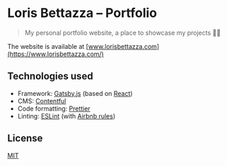 # Loris Bettazza – Portfolio

> My personal portfolio website, a place to showcase my projects 👨‍💻

The website is available at [www.lorisbettazza.com](https://www.lorisbettazza.com/)

## Technologies used

- Framework: [Gatsby.js](https://www.gatsbyjs.org/) (based on [React](https://reactjs.org/))
- CMS: [Contentful](https://www.contentful.com/)
- Code formatting: [Prettier](https://prettier.io/)
- Linting: [ESLint](https://eslint.org/) (with [Airbnb rules](https://www.npmjs.com/package/eslint-config-airbnb))

## License

[MIT](LICENSE)
